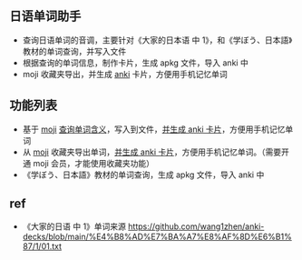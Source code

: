 ## 日语单词助手

- 查询日语单词的音调，主要针对《大家的日本语 中 1》，和《学ぼう、日本語》教材的单词查询，并写入文件
- 根据查询的单词信息，制作卡片，生成 apkg 文件，导入 anki 中
- moji 收藏夹导出，并生成 [anki](https://apps.ankiweb.net/) 卡片，方便用手机记忆单词

## 功能列表

- 基于 [moji](https://www.mojidict.com/) [查询单词含义](./src/main.py)，写入到文件，[并生成 anki 卡片](./src/gen_card.py)，方便用手机记忆单词
- 从 [moji](https://www.mojidict.com/) 收藏夹导出单词，[并生成 anki 卡片](./src/get_moji_collection.py)，方便用手机记忆单词。（需要开通 moji 会员，才能使用收藏夹功能）
- 《学ぼう、日本語》教材的单词查询，生成 apkg 文件，导入 anki 中

## ref

- 《大家的日语 中 1》单词来源 https://github.com/wang1zhen/anki-decks/blob/main/%E4%B8%AD%E7%BA%A7%E8%AF%8D%E6%B1%87/1/01.txt
